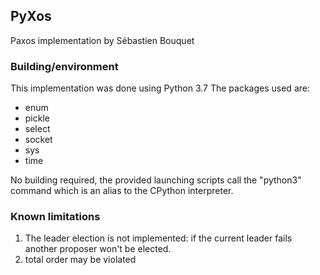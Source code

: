 ## PyXos
Paxos implementation by Sébastien Bouquet

### Building/environment

This implementation was done using Python 3.7
The packages used are:

- enum
- pickle
- select
- socket
- sys
- time

No building required, the provided launching scripts call the "python3" command which is an alias to the CPython interpreter.

### Known limitations

 1. The leader election is not implemented: if the current leader fails another proposer won't be elected.
 2. total order may be violated
